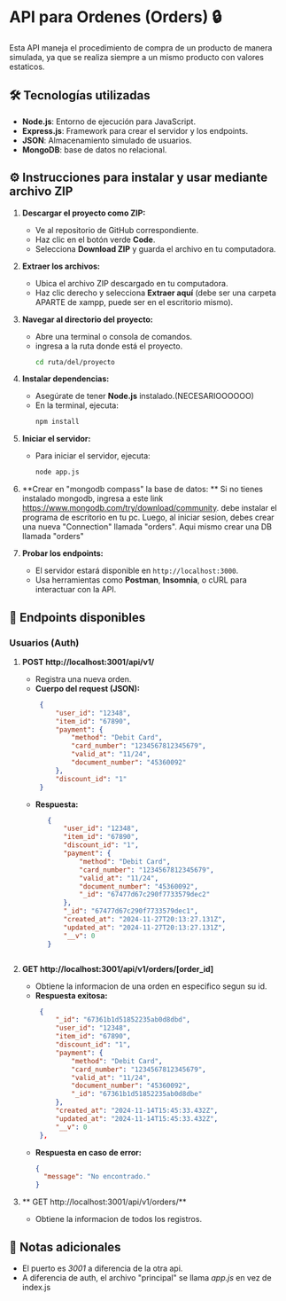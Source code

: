 # API para Ordenes (Orders) 🔒

Esta API maneja el procedimiento de compra de un producto de manera simulada, ya que se realiza siempre a un mismo producto con valores estaticos.

## 🛠️ Tecnologías utilizadas

- **Node.js**: Entorno de ejecución para JavaScript.
- **Express.js**: Framework para crear el servidor y los endpoints.
- **JSON**: Almacenamiento simulado de usuarios.
- **MongoDB**: base de datos no relacional.
  
## ⚙️ Instrucciones para instalar y usar mediante archivo ZIP

1. **Descargar el proyecto como ZIP:**
   - Ve al repositorio de GitHub correspondiente.
   - Haz clic en el botón verde **Code**.
   - Selecciona **Download ZIP** y guarda el archivo en tu computadora.

2. **Extraer los archivos:**
   - Ubica el archivo ZIP descargado en tu computadora.
   - Haz clic derecho y selecciona **Extraer aquí** (debe ser una carpeta APARTE de xampp, puede ser en el escritorio mismo).

3. **Navegar al directorio del proyecto:**
   - Abre una terminal o consola de comandos.
   - ingresa a la ruta donde está el proyecto.
     ```bash
     cd ruta/del/proyecto
     ```

4. **Instalar dependencias:**
   - Asegúrate de tener **Node.js** instalado.(NECESARIOOOOOO)
   - En la terminal, ejecuta:
     ```bash
     npm install
     ```
5. **Iniciar el servidor:**
   - Para iniciar el servidor, ejecuta:
     ```bash
     node app.js
     ```
6. **Crear en "mongodb compass" la base de datos: **
   Si no tienes instalado mongodb, ingresa a este link https://www.mongodb.com/try/download/community.
   debe instalar el programa de escritorio en tu pc.
   Luego, al iniciar sesion, debes crear una nueva "Connection" llamada "orders". Aqui mismo crear una DB llamada "orders"
   
9. **Probar los endpoints:**
   - El servidor estará disponible en `http://localhost:3000`.
   - Usa herramientas como **Postman**, **Insomnia**, o cURL para interactuar con la API.
## 🚀 Endpoints disponibles

### **Usuarios (Auth)**

1. **POST http://localhost:3001/api/v1/**  
   - Registra una nueva  orden.
   - **Cuerpo del request (JSON):**  
     ```json
      {
          "user_id": "12348",
          "item_id": "67890",
          "payment": {
              "method": "Debit Card",
              "card_number": "1234567812345679",
              "valid_at": "11/24",
              "document_number": "45360092"
          },
          "discount_id": "1"
      }
     ```
   - **Respuesta:**  
     ```json
        {
            "user_id": "12348",
            "item_id": "67890",
            "discount_id": "1",
            "payment": {
                "method": "Debit Card",
                "card_number": "1234567812345679",
                "valid_at": "11/24",
                "document_number": "45360092",
                "_id": "67477d67c290f7733579dec2"
            },
            "_id": "67477d67c290f7733579dec1",
            "created_at": "2024-11-27T20:13:27.131Z",
            "updated_at": "2024-11-27T20:13:27.131Z",
            "__v": 0
        }
    ```

2. **GET http://localhost:3001/api/v1/orders/[order_id]**  
   - Obtiene la informacion de una orden en especifico segun su id.
   - **Respuesta exitosa:**  
     ```json
      {
          "_id": "67361b1d51852235ab0d8dbd",
          "user_id": "12348",
          "item_id": "67890",
          "discount_id": "1",
          "payment": {
              "method": "Debit Card",
              "card_number": "1234567812345679",
              "valid_at": "11/24",
              "document_number": "45360092",
              "_id": "67361b1d51852235ab0d8dbe"
          },
          "created_at": "2024-11-14T15:45:33.432Z",
          "updated_at": "2024-11-14T15:45:33.432Z",
          "__v": 0
      },
     ```
   - **Respuesta en caso de error:**  
     ```json
     {
       "message": "No encontrado."
     }
     ```

3. ** GET http://localhost:3001/api/v1/orders/**
      - Obtiene la informacion de todos los registros.

## 📌 Notas adicionales
- El puerto es *3001* a diferencia de la otra api. 
- A diferencia de auth, el archivo "principal" se llama *app.js* en vez de index.js
